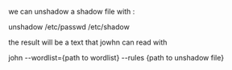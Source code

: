 we can unshadow a shadow file with :

unshadow /etc/passwd /etc/shadow

the result will be a text that jowhn can read with

john --wordlist={path to wordlist} --rules {path to unshadow file}
